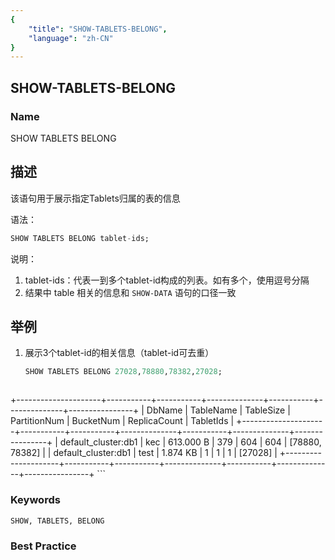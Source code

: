 ```yaml
---
{
    "title": "SHOW-TABLETS-BELONG",
    "language": "zh-CN"
}
---
```


<version since="dev">

## SHOW-TABLETS-BELONG

</version>

### Name

SHOW TABLETS BELONG

## 描述

该语句用于展示指定Tablets归属的表的信息

语法：

```sql
SHOW TABLETS BELONG tablet-ids;
```

说明：

1. tablet-ids：代表一到多个tablet-id构成的列表。如有多个，使用逗号分隔
2. 结果中 table 相关的信息和 `SHOW-DATA` 语句的口径一致

## 举例

1. 展示3个tablet-id的相关信息（tablet-id可去重）

    ```sql
    SHOW TABLETS BELONG 27028,78880,78382,27028;
    ```

    ```
+---------------------+-----------+-----------+--------------+-----------+--------------+----------------+
| DbName              | TableName | TableSize | PartitionNum | BucketNum | ReplicaCount | TabletIds      |
+---------------------+-----------+-----------+--------------+-----------+--------------+----------------+
| default_cluster:db1 | kec       | 613.000 B | 379          | 604       | 604          | [78880, 78382] |
| default_cluster:db1 | test      | 1.874 KB  | 1            | 1         | 1            | [27028]        |
+---------------------+-----------+-----------+--------------+-----------+--------------+----------------+
    ```

### Keywords

    SHOW, TABLETS, BELONG

### Best Practice

